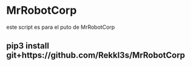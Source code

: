 # MrRobotCorp
este script es para el puto de MrRobotCorp

<h2> pip3 install git+https://github.com/Rekkl3s/MrRobotCorp </h2>
